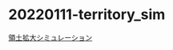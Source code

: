 # 20220111-territory_sim

[領土拡大シミュレーション](https://kuronekohomuhomu.github.io/20220111-territory_sim/)
